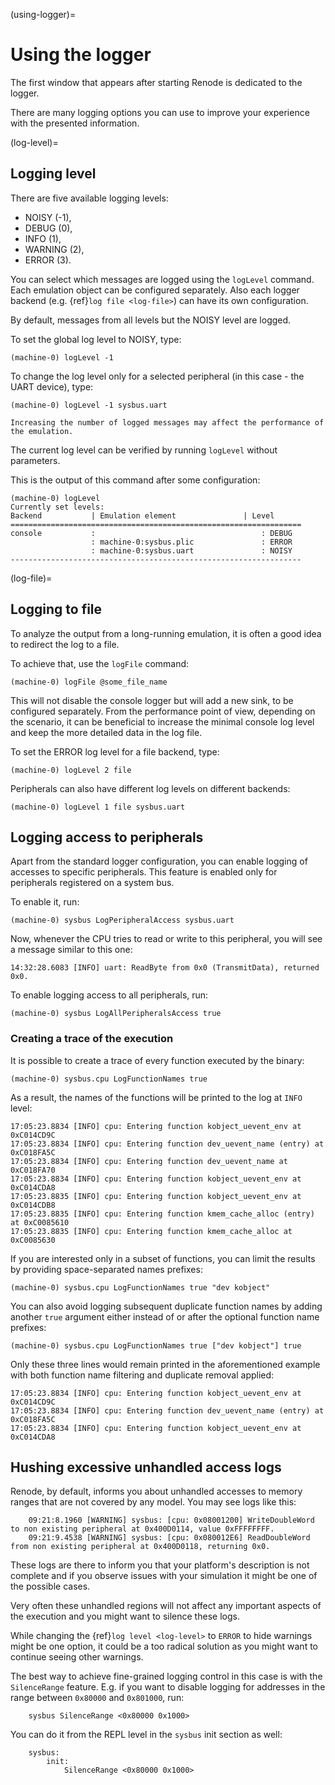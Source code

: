 (using-logger)=

# Using the logger

The first window that appears after starting Renode is dedicated to the logger.

There are many logging options you can use to improve your experience with the presented information.

(log-level)=

## Logging level

There are five available logging levels:

* NOISY (-1),
* DEBUG (0),
* INFO (1),
* WARNING (2),
* ERROR (3).

You can select which messages are logged using the `logLevel` command.
Each emulation object can be configured separately.
Also each logger backend (e.g. {ref}`log file <log-file>`) can have its own configuration.

By default, messages from all levels but the NOISY level are logged.

To set the global log level to NOISY, type:

```none
(machine-0) logLevel -1
```

To change the log level only for a selected peripheral (in this case - the UART device), type:

```none
(machine-0) logLevel -1 sysbus.uart
```

```{note}
Increasing the number of logged messages may affect the performance of the emulation.
```

The current log level can be verified by running `logLevel` without parameters.

This is the output of this command after some configuration:

```none
(machine-0) logLevel
Currently set levels:
Backend           | Emulation element               | Level
=================================================================
console           :                                     : DEBUG
                  : machine-0:sysbus.plic               : ERROR
                  : machine-0:sysbus.uart               : NOISY
-----------------------------------------------------------------
```

(log-file)=

## Logging to file

To analyze the output from a long-running emulation, it is often a good idea to redirect the log to a file.

To achieve that, use the `logFile` command:

```none
(machine-0) logFile @some_file_name
```

This will not disable the console logger but will add a new sink, to be configured separately.
From the performance point of view, depending on the scenario, it can be beneficial to increase the minimal console log level and keep the more detailed data in the log file.

To set the ERROR log level for a file backend, type:

```none
(machine-0) logLevel 2 file
```

Peripherals can also have different log levels on different backends:

```none
(machine-0) logLevel 1 file sysbus.uart
```

## Logging access to peripherals

Apart from the standard logger configuration, you can enable logging of accesses to specific peripherals.
This feature is enabled only for peripherals registered on a system bus.

To enable it, run:

```none
(machine-0) sysbus LogPeripheralAccess sysbus.uart
```

Now, whenever the CPU tries to read or write to this peripheral, you will see a message similar to this one:

```none
14:32:28.6083 [INFO] uart: ReadByte from 0x0 (TransmitData), returned 0x0.
```

To enable logging access to all peripherals, run:

```none
(machine-0) sysbus LogAllPeripheralsAccess true
```

### Creating a trace of the execution

It is possible to create a trace of every function executed by the binary:

```none
(machine-0) sysbus.cpu LogFunctionNames true
```

As a result, the names of the functions will be printed to the log at `INFO` level:

```
17:05:23.8834 [INFO] cpu: Entering function kobject_uevent_env at 0xC014CD9C
17:05:23.8834 [INFO] cpu: Entering function dev_uevent_name (entry) at 0xC018FA5C
17:05:23.8834 [INFO] cpu: Entering function dev_uevent_name at 0xC018FA70
17:05:23.8834 [INFO] cpu: Entering function kobject_uevent_env at 0xC014CDA8
17:05:23.8835 [INFO] cpu: Entering function kobject_uevent_env at 0xC014CDB8
17:05:23.8835 [INFO] cpu: Entering function kmem_cache_alloc (entry) at 0xC0085610
17:05:23.8835 [INFO] cpu: Entering function kmem_cache_alloc at 0xC0085630
```

If you are interested only in a subset of functions, you can limit the results by providing space-separated names prefixes:

```none
(machine-0) sysbus.cpu LogFunctionNames true "dev kobject"
```

You can also avoid logging subsequent duplicate function names by adding another `true` argument either instead of or after the optional function name prefixes:

```none
(machine-0) sysbus.cpu LogFunctionNames true ["dev kobject"] true
```

Only these three lines would remain printed in the aforementioned example with both function name filtering and duplicate removal applied:

```
17:05:23.8834 [INFO] cpu: Entering function kobject_uevent_env at 0xC014CD9C
17:05:23.8834 [INFO] cpu: Entering function dev_uevent_name (entry) at 0xC018FA5C
17:05:23.8834 [INFO] cpu: Entering function kobject_uevent_env at 0xC014CDA8
```

## Hushing excessive unhandled access logs

Renode, by default, informs you about unhandled accesses to memory ranges that are not covered by any model.
You may see logs like this:

```
    09:21:8.1960 [WARNING] sysbus: [cpu: 0x08001200] WriteDoubleWord to non existing peripheral at 0x400D0114, value 0xFFFFFFFF.
    09:21:9.4538 [WARNING] sysbus: [cpu: 0x080012E6] ReadDoubleWord from non existing peripheral at 0x400D0118, returning 0x0.
```

These logs are there to inform you that your platform's description is not complete and if you observe issues with your simulation it might be one of the possible cases.

Very often these unhandled regions will not affect any important aspects of the execution and you might want to silence these logs.

While changing the {ref}`log level <log-level>` to `ERROR` to hide warnings might be one option, it could be a too radical solution as you might want to continue seeing other warnings.

The best way to achieve fine-grained logging control in this case is with the `SilenceRange` feature.
E.g. if you want to disable logging for addresses in the range between `0x80000` and `0x801000`, run:

```none
    sysbus SilenceRange <0x80000 0x1000>
```

You can do it from the REPL level in the `sysbus` init section as well:

```none
    sysbus:
        init:
            SilenceRange <0x80000 0x1000>
```

